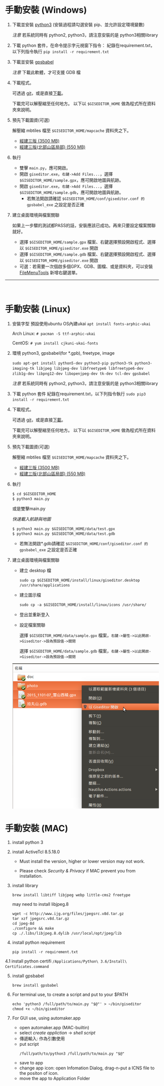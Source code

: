 <a name="win_install"></a>
手動安裝 (Windows)
==================

1. 下載並安裝 [python3][] (安裝過程請勾選安裝 pip、並允許設定環境變數)

    _注意_ 若系統同時有 python2, python3，請注意安裝的是 python3相關library

[python3]: https://www.python.org/downloads/windows/ 

2. 下載 python 套件，在命令提示字元視窗下指令：
    紀錄在requirement.txt，以下列指令執行
    ```pip install -r requirement.txt```

3. 下載並安裝 [gpsbabel][]

    _注意_ 下載此軟體，才可支援 GDB 檔

[gpsbabel]: http://www.gpsbabel.org/download.html

4. 下載程式。

    可透過 [git][git_repo]，或是直接[下載][git_arch]。

    下載完可以解壓縮至任何地方。 以下以 `$GISEDITOR_HOME` 做為程式所在資料夾來說明。

[git_repo]: https://github.com/dayanuyim/GisEditor.git
[git_arch]: https://github.com/dayanuyim/GisEditor/archive/master.zip

5. 預先下載圖資(可選)

    解壓縮 mbtiles 檔至 `$GISEDITOR_HOME/mapcache` 資料夾之下。

     *  [經建三版 (3500 MB)](https://drive.google.com/file/d/0B7ryOauZNjlbT2EwbzBlSEpwT1U/view?usp=sharing)
     *  [經建三版(北部山區局部) (550 MB)](https://drive.google.com/file/d/0B7ryOauZNjlbWGpJTl84S1Y2OXM/view?usp=sharing)

6. 執行
     *  雙擊 `main.py`，應可開啟。
     *  開啟 `giseditor.exe`，`右鍵->Add Files...`，選擇 `$GISEDITOR_HOME/sample.gpx`，應可開啟地圖與航跡。
     *  開啟 `giseditor.exe`，`右鍵->Add Files...`，選擇 `$GISEDITOR_HOME/sample.gdb`，應可開啟地圖與航跡。
         *  若無法開啟請確認 `$GISEDITOR_HOME/conf/giseditor.conf 的 gpsbabel_exe` 之設定是否正確

7. 建立桌面環境與檔案關聯

    如果上一步驟的測試都PASS的話，安裝應該已成功。再來只要設定檔案關聯就好。

     *  選擇 `$GISEDITOR_HOME/sample.gpx` 檔案、右鍵選擇預設開啟程式、選擇以 `$GISEDITOR_HOME/giseditor.exe` 開啟
     *  選擇 `$GISEDITOR_HOME/sample.gdb` 檔案、右鍵選擇預設開啟程式、選擇以 `$GISEDITOR_HOME/giseditor.exe` 開啟
     *  可選：若需要一次個啟多個GPX、GDB、圖檔、或是資料夾，可以安裝 [FileMenuTools][] 新增右鍵選單。

[FileMenuTools]: https://briian.com/11030/filemenu-tools.html

-------------------------------------------------------

<a name="linux_install"></a>  
手動安裝 (Linux)
================

1. 安裝字型
    預設使用ubuntu OS內建ukai
    ```apt install fonts-arphic-ukai```

    Arch Linux:
    ```# pacman -S ttf-arphic-ukai```

    CentOS:
    ```# yum install cjkuni-ukai-fonts```

2. 環境
    python3, gpsbabel(for *.gpb), freetype, image

    ```sudo apt-get install python5-dev python3-pip python3-tk python3-imaging-tk libjpeg libjpeg-dev libfreetype6 libfreetype6-dev zlib1g-dev libpng12-dev libopenjpeg-dev tk-dev tcl-dev gpsbabel```

   *注意* 若系統同時有 python2, python3，請注意安裝的是 python3相關library

3. 下載 python 套件
    紀錄在requirement.txt，以下列指令執行
    ```sudo pip3 install -r requirement.txt```

    
4. 下載程式。

    可透過 [git][git_repo]，或是直接[下載][git_arch]。

    下載完可以解壓縮至任何地方。 以下以 `$GISEDITOR_HOME` 做為程式所在資料夾來說明。

[git_repo]: https://github.com/dayanuyim/GisEditor.git
[git_arch]: https://github.com/dayanuyim/GisEditor/archive/master.zip

5. 預先下載圖資(可選)

    解壓縮 mbtiles 檔至 `$GISEDITOR_HOME/mapcache` 資料夾之下。

     *  [經建三版 (3500 MB)](https://drive.google.com/file/d/0B7ryOauZNjlbT2EwbzBlSEpwT1U/view?usp=sharing)
     *  [經建三版(北部山區局部) (550 MB)](https://drive.google.com/file/d/0B7ryOauZNjlbWGpJTl84S1Y2OXM/view?usp=sharing)

6. 執行

    ```
    $ cd $GISEDITOR_HOME
    $ python3 main.py   
    ```
    或是雙擊main.py

    *快速載入航跡與地圖*
    ```
    $ python3 main.py $GISEDITOR_HOME/data/test.gpx
    $ python3 main.py $GISEDITOR_HOME/data/test.gdb
    ```
    *  若無法開啟*.gdb請確認 `$GISEDITOR_HOME/conf/giseditor.conf 的 gpsbabel_exe` 之設定是否正確

7. 建立桌面環境與檔案關聯

     *  建立 desktop 檔

            sudo cp $GISEDITOR_HOME/install/linux/giseditor.desktop /usr/share/applications

     *  建立圖示檔
     
            sudo cp -a $GISEDITOR_HOME/install/linux/icons /usr/share/

     *  登出並重新登入

     *  設定檔案關聯
     
        選擇 `$GISEDITOR_HOME/data/sample.gpx` 檔案，`右鍵->屬性->以此開啟->Giseditor->設為預設值->關閉`

        選擇 `$GISEDITOR_HOME/data/sample.gdb` 檔案，`右鍵->屬性->以此開啟->Giseditor->設為預設值->關閉`

    ![右鍵選單][img_rightmenu]

[img_rightmenu]: https://github.com/dayanuyim/GisEditor/raw/dev/doc/pic/01_right_menu.png


<a name="mac_install"></a>
手動安裝 (MAC)
==============

1. install python 3

2. install ActiveTcl 8.5.18.0

    * Must install the version, higher or lower version may not work.

    * Please check _Security & Privacy_ if MAC prevent you from installation.

3. install library

    ```
    brew install libtiff libjpeg webp little-cms2 freetype
    ```

    may need to install libjpeg.8
    ```
    wget -c http://www.ijg.org/files/jpegsrc.v8d.tar.gz
    tar xzf jpegsrc.v8d.tar.gz
    cd jpeg-8d
    ./configure && make
    cp ./.libs/libjpeg.8.dylib /usr/local/opt/jpeg/lib
    ```

4. install python requirement

    ```
    pip install -r requirement.txt
    ```

4.1 install python certifi
    ```
    /Applications/Python\ 3.6/Install\ Certificates.command
    ```

5. install gpsbabel

    ```
    brew install gpsbabel
    ```

6. For terminal use, to create a script and put to your $PATH

    ```
    echo 'python3 /full/path/to/main.py "$@"' > ~/bin/giseditor
    chmod +x ~/bin/giseditor
    ```

7. For GUI use, using automaker.app

    * open automaker.app (MAC-builtin)
    * select _create appliction_ -> _shell script_
    * 傳遞輸入: 作為引數使用
    * put script
        ```
        /full/path/to/python3 /full/path/to/main.py "$@"
        ```
    * save to app
    * change app icon: open Infomation Dialog, drag-n-put a ICNS file to the positon of icon.
    * move the app to Application Folder
